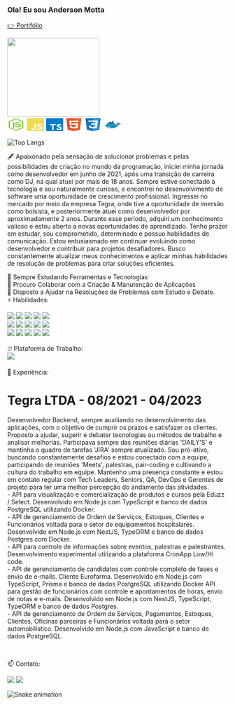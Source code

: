 ### Ola! Eu sou Anderson Motta 
<div>
  <p>
<a href="https://portifolio-anderson-motta.netlify.app/" target="_blank"> 👉 Portifólio </a>      
  </p>
<!--![Anderson GitHub stats](https://github-readme-stats.vercel.app/api?username=1andersonmotta&show_icons=true&theme=transparent)!-->
  <img height="180" width="210" src="https://media.giphy.com/media/MGdfeiKtEiEPS/giphy.gif"><br>
  <img height="30" width="40" src="https://raw.githubusercontent.com/devicons/devicon/master/icons/nodejs/nodejs-original.svg">
  <img height="30" width="40" src="https://raw.githubusercontent.com/devicons/devicon/master/icons/javascript/javascript-plain.svg">
  <img height="30" width="40" src="https://raw.githubusercontent.com/devicons/devicon/master/icons/typescript/typescript-plain.svg">
  <img height="30" width="40" src="https://raw.githubusercontent.com/devicons/devicon/master/icons/html5/html5-original.svg">
  <img height="30" width="40" src="https://raw.githubusercontent.com/devicons/devicon/master/icons/css3/css3-original.svg">
  <img height="30" width="40" src="https://raw.githubusercontent.com/devicons/devicon/master/icons/docker/docker-original.svg">
  
</div>


![Top Langs](https://github-readme-stats.vercel.app/api/top-langs/?username=anuraghazra&layout=compact&hide=astro,glsl)

 🖋 Apaixonado pela sensação de solucionar
problemas e pelas possibilidades de criação
no mundo da programação, iniciei minha
jornada como desenvolvedor em junho de
2021, após uma transição de carreira como
DJ, na qual atuei por mais de 18 anos.
Sempre estive conectado à tecnologia e sou
naturalmente curioso, e encontrei no
desenvolvimento de software uma
oportunidade de crescimento profissional.
Ingressei no mercado por meio da empresa
Tegra, onde tive a oportunidade de imersão
como bolsista, e posteriormente atuei como
desenvolvedor por aproximadamente 2
anos. Durante esse período, adquiri um
conhecimento valioso e estou aberto a
novas oportunidades de aprendizado.
Tenho prazer em estudar, sou
comprometido, determinado e possuo
habilidades de comunicação. Estou
entusiasmado em continuar evoluindo como
desenvolvedor e contribuir para projetos
desafiadores. Busco constantemente
atualizar meus conhecimentos e aplicar
minhas habilidades de resolução de
problemas para criar soluções eficientes.<br>

 🌱 Sempre Estudando Ferramentas e Tecnologias <br>
 👯 Procuro Colaborar com a Criação & Manutenção de Aplicações<br>
 🤔 Disposto a Ajudar na Resoluções de Problemas com Estudo e Debate.<br>
 ⚡ Habilidades:&nbsp; 
<div>
<img src="https://img.shields.io/badge/Node.js-43853D?style=for-the-badge&logo=node.js&logoColor=white ">&nbsp;<img src="https://img.shields.io/badge/JavaScript-323330?style=for-the-badge&logo=javascript&logoColor=F7DF1E ">&nbsp;<img src="https://img.shields.io/badge/TypeScript-007ACC?style=for-the-badge&logo=typescript&logoColor=white ">&nbsp;<img src="https://img.shields.io/badge/HTML5-E34F26?style=for-the-badge&logo=html5&logoColor=white ">&nbsp;<img src="https://img.shields.io/badge/CSS3-1572B6?style=for-the-badge&logo=css3&logoColor=white">
<br> <img src="https://img.shields.io/badge/Express.js-404D59?style=for-the-badge">&nbsp;<img src="https://img.shields.io/badge/PostgreSQL-316192?style=for-the-badge&logo=postgresql&logoColor=white ">&nbsp;<img src="https://img.shields.io/badge/MySQL-00000F?style=for-the-badge&logo=mysql&logoColor=white ">&nbsp;<img src="https://img.shields.io/badge/MongoDB-4EA94B?style=for-the-badge&logo=mongodb&logoColor=white ">&nbsp;<img src="https://img.shields.io/badge/SQLite-07405E?style=for-the-badge&logo=sqlite&logoColor=white">
<br> <img src="https://img.shields.io/badge/Visual_Studio-5C2D91?style=for-the-badge&logo=visual%20studio&logoColor=white">&nbsp;<img src="https://img.shields.io/badge/Prisma-3982CE?style=for-the-badge&logo=Prisma&logoColor=white ">&nbsp;<img src="https://img.shields.io/badge/Sequelize-52B0E7?style=for-the-badge&logo=Sequelize&logoColor=white ">&nbsp;<img src="https://img.shields.io/badge/SQLite-07405E?style=for-the-badge&logo=sqlite&logoColor=white">&nbsp;<img src="https://img.shields.io/badge/Jest-323330?style=for-the-badge&logo=Jest&logoColor=white"></div>
<br>
 ⏱ Plataforma de Trabalho:&nbsp;
  <div><img src="https://img.shields.io/badge/Jira-0052CC?style=for-the-badge&logo=Jira&logoColor=white" ></div>
  <br>
 💼 Experiência:
<div>
<h1>Tegra LTDA - 08/2021 - 04/2023</h1>
<p>
  Desenvolvedor Backend, sempre auxiliando no desenvolvimento das
aplicações, com o objetivo de cumprir os prazos e satisfazer os clientes.
Proposto a ajudar, sugerir e debater tecnologias ou métodos de trabalho e
analisar melhorias. Participava sempre das reuniões diárias 'DAILY'S' e
mantinha o quadro de tarefas 'JIRA' sempre atualizado. Sou pró-ativo,
buscando constantemente desafios e estou conectado com a equipe,
participando de reuniões 'Meets', palestras, pair-coding e cultivando a cultura
do trabalho em equipe. Mantenho uma presença constante e estou em
contato regular com Tech Leaders, Seniors, QA, DevOps e Gerentes de
projeto para ter uma melhor percepção do andamento das atividades.<br>
- API para visualização e comercialização de produtos e cursos pela Eduzz /
Select. Desenvolvido em Node.js com TypeScript e banco de dados
PostgreSQL utilizando Docker.<br>
- API de gerenciamento de Ordem de Serviços, Estoques, Clientes e
Funcionários voltada para o setor de equipamentos hospitalares.
Desenvolvido em Node.js com NestJS, TypeORM e banco de dados
Postgres com Docker.<br>
- API para controle de informações sobre eventos, palestras e palestrantes.
Desenvolvimento experimental utilizando a plataforma CronApp Low/Hi
code.<br>
- API de gerenciamento de candidatos com controle completo de fases e
envio de e-mails. Cliente Eurofarma. Desenvolvido em Node.js com
TypeScript, Prisma e banco de dados PostgreSQL utilizando Docker
API para gestão de funcionários com controle e apontamentos de horas,
envio de notas e e-mails. Desenvolvido em Node.js com NestJS,
TypeScript, TypeORM e banco de dados Postgres.<br>
- API de gerenciamento de Ordem de Serviços, Pagamentos, Estoques,
Clientes, Oficinas parceiras e Funcionários voltada para o setor
automobilístico. Desenvolvido em Node.js com JavaScript e banco de
dados PostgreSQL.
</p>
</div>
<br>

  
 📫 Contato:&nbsp; <div><a href="https://wa.me/5515997897412" target="_blank"><img src="https://img.shields.io/badge/WhatsApp-25D366?style=for-the-badge&logo=whatsapp&logoColor=white"></a>&nbsp;<a href="https://github.com/1andersonmotta" target="_blank"><img src="https://img.shields.io/badge/LinkedIn-0077B5?style=for-the-badge&logo=linkedin&logoColor=white "></a></div>

![Snake animation](https://github.com/1andersonmotta/1andersonmotta/blob/output/github-contribution-grid-snake.svg)

